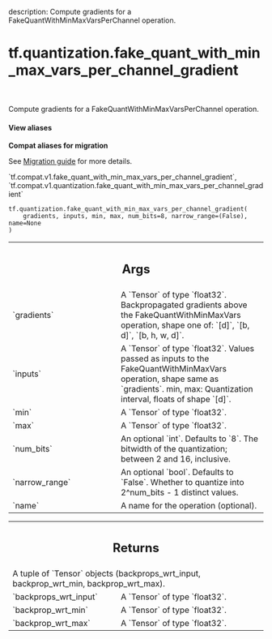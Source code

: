 description: Compute gradients for a FakeQuantWithMinMaxVarsPerChannel operation.

<div itemscope itemtype="http://developers.google.com/ReferenceObject">
<meta itemprop="name" content="tf.quantization.fake_quant_with_min_max_vars_per_channel_gradient" />
<meta itemprop="path" content="Stable" />
</div>

# tf.quantization.fake_quant_with_min_max_vars_per_channel_gradient

<!-- Insert buttons and diff -->

<table class="tfo-notebook-buttons tfo-api nocontent" align="left">

</table>



Compute gradients for a FakeQuantWithMinMaxVarsPerChannel operation.

<section class="expandable">
  <h4 class="showalways">View aliases</h4>
  <p>
<b>Compat aliases for migration</b>
<p>See
<a href="https://www.tensorflow.org/guide/migrate">Migration guide</a> for
more details.</p>
<p>`tf.compat.v1.fake_quant_with_min_max_vars_per_channel_gradient`, `tf.compat.v1.quantization.fake_quant_with_min_max_vars_per_channel_gradient`</p>
</p>
</section>

<pre class="devsite-click-to-copy prettyprint lang-py tfo-signature-link">
<code>tf.quantization.fake_quant_with_min_max_vars_per_channel_gradient(
    gradients, inputs, min, max, num_bits=8, narrow_range=(False), name=None
)
</code></pre>



<!-- Placeholder for "Used in" -->


<!-- Tabular view -->
 <table class="responsive fixed orange">
<colgroup><col width="214px"><col></colgroup>
<tr><th colspan="2"><h2 class="add-link">Args</h2></th></tr>

<tr>
<td>
`gradients`
</td>
<td>
A `Tensor` of type `float32`.
Backpropagated gradients above the FakeQuantWithMinMaxVars operation,
shape one of: `[d]`, `[b, d]`,  `[b, h, w, d]`.
</td>
</tr><tr>
<td>
`inputs`
</td>
<td>
A `Tensor` of type `float32`.
Values passed as inputs to the FakeQuantWithMinMaxVars operation, shape
  same as `gradients`.
min, max: Quantization interval, floats of shape `[d]`.
</td>
</tr><tr>
<td>
`min`
</td>
<td>
A `Tensor` of type `float32`.
</td>
</tr><tr>
<td>
`max`
</td>
<td>
A `Tensor` of type `float32`.
</td>
</tr><tr>
<td>
`num_bits`
</td>
<td>
An optional `int`. Defaults to `8`.
The bitwidth of the quantization; between 2 and 16, inclusive.
</td>
</tr><tr>
<td>
`narrow_range`
</td>
<td>
An optional `bool`. Defaults to `False`.
Whether to quantize into 2^num_bits - 1 distinct values.
</td>
</tr><tr>
<td>
`name`
</td>
<td>
A name for the operation (optional).
</td>
</tr>
</table>



<!-- Tabular view -->
 <table class="responsive fixed orange">
<colgroup><col width="214px"><col></colgroup>
<tr><th colspan="2"><h2 class="add-link">Returns</h2></th></tr>
<tr class="alt">
<td colspan="2">
A tuple of `Tensor` objects (backprops_wrt_input, backprop_wrt_min, backprop_wrt_max).
</td>
</tr>
<tr>
<td>
`backprops_wrt_input`
</td>
<td>
A `Tensor` of type `float32`.
</td>
</tr><tr>
<td>
`backprop_wrt_min`
</td>
<td>
A `Tensor` of type `float32`.
</td>
</tr><tr>
<td>
`backprop_wrt_max`
</td>
<td>
A `Tensor` of type `float32`.
</td>
</tr>
</table>

